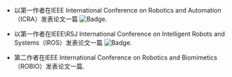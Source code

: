 - 以第一作者在IEEE International Conference on Robotics and Automation（ICRA）发表论文一篇 ![Badge](https://img.shields.io/badge/Oral-blue).

- 以第一作者在IEEE\RSJ International Conference on Intelligent Robots and Systems（IROS）发表论文一篇 ![Badge](https://img.shields.io/badge/Oral-blue).

- 第二作者在IEEE International Conference on Robotics and Biomimetics（ROBIO）发表论文一篇.

